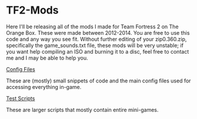 # TF2-Mods
<p>Here I'll be releasing all of the mods I made for Team Fortress 2 on The Orange Box. These were made between 2012-2014. You are free to use this code and any way you see fit. Without further editing of your zip0.360.zip, specifically the game_sounds.txt file, these mods will be very unstable; if you want help compiling an ISO and burning it to a disc, feel free to contact me and I may be able to help you.</p>

[Config Files](cfg/)
<p>These are (mostly) small snippets of code and the main config files used for accessing everything in-game.</p>

[Test Scripts](testscripts/)
<p>These are larger scripts that mostly contain entire mini-games.</p>
